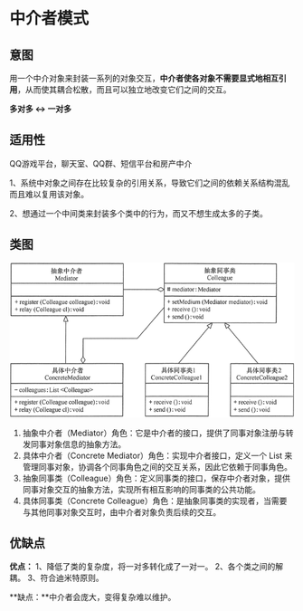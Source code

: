 # 中介者模式

## 意图

用一个中介对象来封装一系列的对象交互，**中介者使各对象不需要显式地相互引用**，从而使其耦合松散，而且可以独立地改变它们之间的交互。

**多对多  <-> 一对多**

## 适用性

QQ游戏平台，聊天室、QQ群、短信平台和房产中介

1、系统中对象之间存在比较复杂的引用关系，导致它们之间的依赖关系结构混乱而且难以复用该对象。

 2、想通过一个中间类来封装多个类中的行为，而又不想生成太多的子类。



## 类图

![中介者模式的结构图](pics/3-1Q1161I532V0.gif)

1. 抽象中介者（Mediator）角色：它是中介者的接口，提供了同事对象注册与转发同事对象信息的抽象方法。
2. 具体中介者（Concrete Mediator）角色：实现中介者接口，定义一个 List 来管理同事对象，协调各个同事角色之间的交互关系，因此它依赖于同事角色。
3. 抽象同事类（Colleague）角色：定义同事类的接口，保存中介者对象，提供同事对象交互的抽象方法，实现所有相互影响的同事类的公共功能。
4. 具体同事类（Concrete Colleague）角色：是抽象同事类的实现者，当需要与其他同事对象交互时，由中介者对象负责后续的交互。



## 优缺点

**优点：** 1、降低了类的复杂度，将一对多转化成了一对一。 2、各个类之间的解耦。 3、符合迪米特原则。

**缺点：**中介者会庞大，变得复杂难以维护。